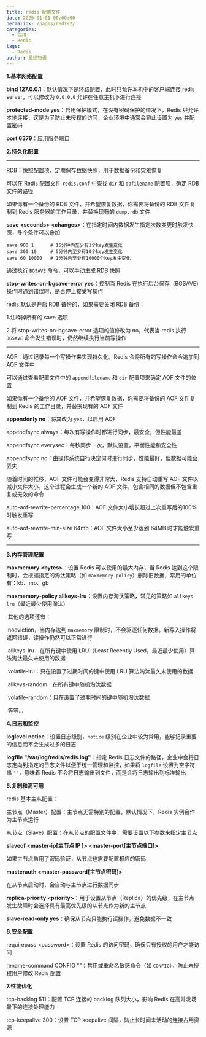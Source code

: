 ```yaml
---
title: redis 配置文件
date: 2025-01-01 00:00:00
permalink: /pages/redis2/
categories:
  - 运维
  - Redis
tags:
  - Redis
author: 星途物语
---
```

**1.基本网络配置**

**bind 127.0.0.1**：默认情况下是环路配置，此时只允许本机中的客户端连接 redis server，可以修改为 `0.0.0.0` 允许在任意主机下进行连接

**protected-mode yes**：启用保护模式，在没有密码保护的情况下，Redis 只允许本地连接，这是为了防止未授权的访问，企业环境中通常会将此设置为 `yes` 并配置密码

**port 6379**：应用服务端口



**2.持久化配置**

---

RDB：快照配置项，定期保存数据快照，用于数据备份和灾难恢复

可以在 Redis 配置文件 `redis.conf` 中查找 `dir` 和 `dbfilename` 配置项，确定 RDB 文件的路径

如果你有一个备份的 RDB 文件，并希望恢复数据，你需要将备份的 RDB 文件复制到 Redis 服务器的工作目录，并替换现有的 `dump.rdb` 文件

**save \<seconds> \<changes>**：在指定时间内数据发生指定次数变更时触发快照，多个条件可以叠加

```
save 900 1      # 15分钟内至少有1个key发生变化
save 300 10     # 5分钟内至少有10个key发生变化
save 60 10000   # 1分钟内至少有10000个key发生变化
```

通过执行 `BGSAVE` 命令，可以手动生成 RDB 快照

**stop-writes-on-bgsave-error yes**：控制当 Redis 在执行后台保存（BGSAVE）操作时遇到错误时，是否停止接受写操作

redis 默认是开启 RDB 备份的，如果需要关闭 RDB 备份：

1.注释掉所有的 save 选项

2.将 stop-writes-on-bgsave-error 选项的值修改为 no，代表当 redis 执行 `BGSAVE` 命令发生错误时，仍然继续执行当前写操作

---

AOF：通过记录每一个写操作来实现持久化，Redis 会将所有的写操作命令追加到 AOF 文件中

可以通过查看配置文件中的 `appendfilename` 和 `dir` 配置项来确定 AOF 文件的位置

如果你有一个备份的 AOF 文件，并希望恢复数据，你需要将备份的 AOF 文件复制到 Redis 的工作目录，并替换现有的 AOF 文件

**appendonly no**：将其改为 `yes`，以启用 AOF

appendfsync always：每次有写操作时都进行同步，最安全，但性能最差

appendfsync everysec：每秒同步一次，默认设置，平衡性能和安全性

appendfsync no：由操作系统自行决定何时进行同步，性能最好，但数据可能会丢失

随着时间的推移，AOF 文件可能会变得非常大，Redis 支持自动重写 AOF 文件以减小文件大小，这个过程会生成一个新的 AOF 文件，包含相同的数据但不包含重复或无效的命令

auto-aof-rewrite-percentage 100：AOF 文件大小增长超过上次重写后的100%时触发重写

auto-aof-rewrite-min-size 64mb：AOF 文件大小至少达到 64MB 时才能触发重写

---



**3.内存管理配置**

**maxmemory \<bytes>**：设置 Redis 可以使用的最大内存，当 Redis 达到这个限制时，会根据指定的淘汰策略（如 `maxmemory-policy`）删除旧数据，常用的单位有：kb、mb、gb

**maxmemory-policy allkeys-lru**：设置内存淘汰策略，常见的策略如 `allkeys-lru`（最近最少使用淘汰）

​	其他的选项还有：

​	noeviction，当内存达到 `maxmemory` 限制时，不会驱逐任何数据。新写入操作将返回错误，读操作仍然可以正常进行

​	allkeys-lru：在所有键中使用 LRU（Least Recently Used，最近最少使用）算法淘汰最久未使用的数据

​	volatile-lru：只在设置了过期时间的键中使用 LRU 算法淘汰最久未使用的数据

​	allkeys-random：在所有键中随机淘汰数据

​	volatile-random：只在设置了过期时间的键中随机淘汰数据

​	等等...



**4.日志和监控**

**loglevel notice**：设置日志级别，`notice` 级别在企业中较为常用，能够记录重要的信息而不会生成过多的日志

**logfile "/var/log/redis/redis.log"**：指定 Redis 日志文件的路径，企业中会将日志定向到指定的日志文件以便于统一管理和监控，如果将 `logfile` 设置为空字符串 `""`，意味着 Redis 不会将日志输出到文件，而是会将日志输出到标准输出



**5.复制和高可用**

redis 基本主从配置：

主节点（Master）配置：主节点无需特别的配置，默认情况下，Redis 实例会作为主节点运行

从节点（Slave）配置：在从节点的配置文件中，需要设置以下参数来指定主节点

**slaveof \<master-ip[主节点 IP ]> \<master-port[主节点端口]>**

如果主节点启用了密码验证，从节点也需要配置相应的密码

**masterauth \<master-password[主节点密码]>**

在从节点启动时，会自动与主节点进行数据同步

**replica-priority \<priority>**：用于设置从节点（Replica）的优先级，在主节点发生故障时会选择具有最高优先级的从节点作为新的主节点

**slave-read-only yes**：确保从节点只能执行读操作，避免数据不一致



**6.安全配置**

requirepass \<password>：设置 Redis 的访问密码，确保只有授权的用户才能访问

rename-command CONFIG ""：禁用或重命名敏感命令（如 `CONFIG`），防止未授权用户修改 Redis 配置



**7.性能优化**

tcp-backlog 511：配置 TCP 连接的 backlog 队列大小，影响 Redis 在高并发场景下的连接处理能力

tcp-keepalive 300：设置 TCP keepalive 间隔，防止长时间未活动的连接占用资源